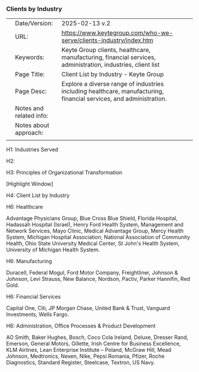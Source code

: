 ### Clients by Industry

|     |                         |                                                                                                                    |     |
| --- | ----------------------- | ------------------------------------------------------------------------------------------------------------------ | --- |
|     | Date/Version:           | 2025-02-13 v.2                                                                                                     |     |
|     | URL:                    | https://www.keytegroup.com/who-we-serve/clients-industry/index.htm                                                 |     |
|     | Keywords:               | Keyte Group clients, healthcare, manufacturing, financial services, administration, industries, client list        |     |
|     | Page Title:             | Client List by Industry - Keyte Group                                                                              |     |
|     | Page Desc:              | Explore a diverse range of industries including healthcare, manufacturing, financial services, and administration. |     |
|     | Notes and related info: |                                                                                                                    |     |
|     | Notes about approach:   |                                                                                                                    |     |
|     |                         |                                                                                                                    |     |

H1: Industries Served

H2:

H3: Principles of Organizational Transformation

[Highlight Window]

H4: Client List by Industry

H6: Healthcare

Advantage Physicians Group, Blue Cross Blue Shield, Florida Hospital, Hadassah Hospital (Israel), Henry Ford Health System, Management and Network Services, Mayo Clinic, Medical Advantage Group, Mercy Health System, Michigan Hospital Association, National Association of Community Health, Ohio State University Medical Center, St John's Health System, University of Michigan Health System.

H6: Manufacturing

Duracell, Federal Mogul, Ford Motor Company, Freightliner, Johnson & Johnson, Levi Strauss, New Balance, Nordson, Pactiv, Parker Hannifin, Red Gold.

H6: Financial Services

Capital One, Citi, JP Morgan Chase, United Bank & Trust, Vanguard Investments, Wells Fargo.

H6: Administration, Office Processes & Product Development

AO Smith, Baker Hughes, Bosch, Coco Cola Ireland, Deluxe, Dresser Rand, Emerson, General Motors, Gillette, Irish Centre for Business Excellence, KLM Airlines, Lean Enterprise Institute – Poland, McGraw Hill, Mead Johnson, Medtronics, Nexen, Nike, Pepsi Romania, Pfizer, Roche Diagnostics, Standard Register, Steelcase, Textron, US Navy.
